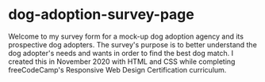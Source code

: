 # dog-adoption-survey-page

Welcome to my survey form for a mock-up dog adoption agency and its prospective dog adopters. The survey's purpose is to better understand the dog adopter's needs and wants in order to find the best dog match. I created this in November 2020 with HTML and CSS while completing freeCodeCamp's Responsive Web Design Certification curriculum.
